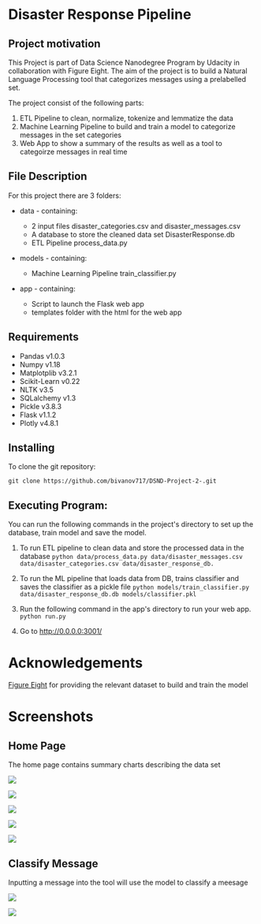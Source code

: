 # Disaster Response Pipeline

## Project motivation
This Project is part of Data Science Nanodegree Program by Udacity in collaboration with Figure Eight. The aim of the project is to build a Natural Language Processing tool that categorizes messages using a prelabelled set.

The project consist of the following parts:
1. ETL Pipeline to clean, normalize, tokenize and lemmatize the data
2. Machine Learning Pipeline to build and train a model to categorize messages in the set categories
3. Web App to show a summary of the results as well as a tool to categoirze messages in real time

## File Description

For this project there are 3 folders:

* data - containing:
  * 2 input files disaster_categories.csv and disaster_messages.csv
  * A database to store the cleaned data set DisasterResponse.db
  * ETL Pipeline process_data.py
  
* models - containing:
  * Machine Learning Pipeline train_classifier.py 

* app - containing:
  * Script to launch the Flask web app
  * templates folder with the html for the web app
  
## Requirements

- Pandas v1.0.3
- Numpy v1.18
- Matplotplib v3.2.1
- Scikit-Learn v0.22
- NLTK v3.5
- SQLalchemy v1.3
- Pickle v3.8.3
- Flask v1.1.2
- Plotly v4.8.1

## Installing

To clone the git repository:

```git clone https://github.com/bivanov717/DSND-Project-2-.git```

## Executing Program:
You can run the following commands in the project's directory to set up the database, train model and save the model.

1. To run ETL pipeline to clean data and store the processed data in the database ```python data/process_data.py data/disaster_messages.csv data/disaster_categories.csv data/disaster_response_db.```

2. To run the ML pipeline that loads data from DB, trains classifier and saves the classifier as a pickle file ```python models/train_classifier.py data/disaster_response_db.db models/classifier.pkl```

3. Run the following command in the app's directory to run your web app. ```python run.py```

4. Go to http://0.0.0.0:3001/

# Acknowledgements
[Figure Eight](https://appen.com/) for providing the relevant dataset to build and train the model


# Screenshots

## Home Page

The home page contains summary charts describing the data set

![](images/Chart%201.png)

![](images/Chart%202.png)

![](images/Chart%203.png)

![](images/Chart%204.png)

![](images/Chart%205.png)

## Classify Message

Inputting a message into the tool will use the model to classify a meesage

![](images//Message%201.png)

![](images/Message%202.png)
